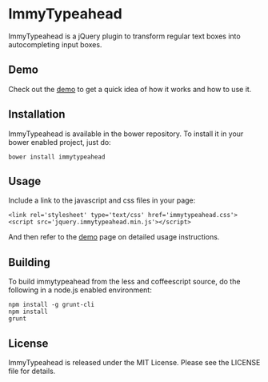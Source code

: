 # ImmyTypeahead

ImmyTypeahead is a jQuery plugin to transform regular text boxes into autocompleting
input boxes.

## Demo

Check out the [demo](http://rawgithub.com/immense/immytypeahead/master/demo.html) to get a quick idea of how it works and how to use it.

## Installation

ImmyTypeahead is available in the bower repository. To install it in your bower enabled project, just do:

`bower install immytypeahead`

## Usage

Include a link to the javascript and css files in your page:

```
<link rel='stylesheet' type='text/css' href='immytypeahead.css'>
<script src='jquery.immytypeahead.min.js'></script>
```

And then refer to the [demo](http://rawgithub.com/immense/immytypeahead/master/demo.html) page on detailed usage instructions.

## Building

To build immytypeahead from the less and coffeescript source, do the following in a node.js enabled environment:

```
npm install -g grunt-cli
npm install
grunt
```
## License

ImmyTypeahead is released under the MIT License. Please see the LICENSE file for details.
